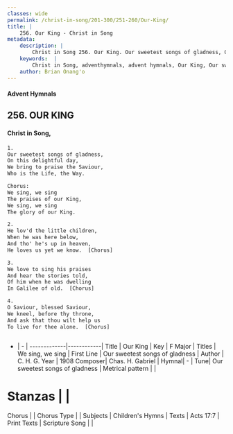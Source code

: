 ```yaml
---
classes: wide
permalink: /christ-in-song/201-300/251-260/Our-King/
title: |
    256. Our King - Christ in Song
metadata:
    description: |
        Christ in Song 256. Our King. Our sweetest songs of gladness, On this delightful day, We bring to praise the Saviour, Who is the Life, the Way. Chorus: We sing, we sing The praises of our King, We sing, we sing The glory of our King.
    keywords:  |
        Christ in Song, adventhymnals, advent hymnals, Our King, Our sweetest songs of gladness. We sing, we sing
    author: Brian Onang'o
---
```


#### Advent Hymnals
## 256. OUR KING
####  Christ in Song,

```txt
1.
Our sweetest songs of gladness,
On this delightful day,
We bring to praise the Saviour,
Who is the Life, the Way.

Chorus:
We sing, we sing
The praises of our King,
We sing, we sing
The glory of our King.

2.
He lov'd the little children,
When he was here below,
And tho' he's up in heaven,
He loves us yet we know.  [Chorus]

3.
We love to sing his praises
And hear the stories told,
Of him when he was dwelling
In Galilee of old.  [Chorus]

4.
O Saviour, blessed Saviour,
We kneel, before thy throne,
And ask that thou wilt help us
To live for thee alone.  [Chorus]



```

- |   -  |
-------------|------------|
Title | Our King |
Key | F Major |
Titles | We sing, we sing |
First Line | Our sweetest songs of gladness |
Author | C. H. G.
Year | 1908
Composer| Chas. H. Gabriel |
Hymnal|  - |
Tune| Our sweetest songs of gladness |
Metrical pattern | |
# Stanzas |  |
Chorus |  |
Chorus Type |  |
Subjects | Children's Hymns |
Texts | Acts 17:7 |
Print Texts | 
Scripture Song |  |
    
